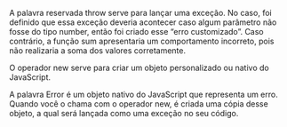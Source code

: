 A palavra reservada throw serve para lançar uma exceção. No caso, foi definido que essa exceção deveria acontecer caso algum parâmetro não fosse do tipo number, então foi criado esse “erro customizado”. Caso contrário, a função sum apresentaria um comportamento incorreto, pois não realizaria a soma dos valores corretamente.

O operador new serve para criar um objeto personalizado ou nativo do JavaScript.

A palavra Error é um objeto nativo do JavaScript que representa um erro. Quando você o chama com o operador new, é criada uma cópia desse objeto, a qual será lançada como uma exceção no seu código.
